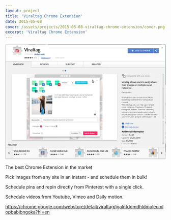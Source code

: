 ```yaml
---
layout: project
title: 'Viraltag Chrome Extension'
date: 2015-05-08
cover: /assets/projects/2015-05-08-viraltag-chrome-extension/cover.png
excerpt: 'Viraltag Chrome Extension'
---
```


![Viraltag Chrome Extension](/assets/projects/2015-05-08-viraltag-chrome-extension/cover.png)

The best Chrome Extension in the market

Pick images from any site in an instant - and schedule them in bulk!

Schedule pins and repin directly from Pinterest with a single click.

Schedule videos from Youtube, Vimeo and Daily motion.

https://chrome.google.com/webstore/detail/viraltag/jgalnfddmdhldmolecmlopbabjbngoka?hl=en
